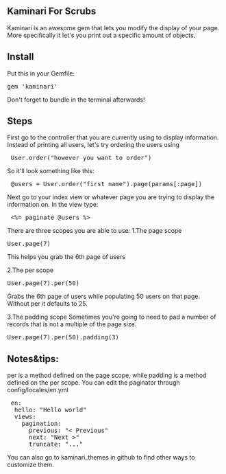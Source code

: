 <h2>Kaminari For Scrubs</h2>

Kaminari is an awesome gem that lets you modify the display of your page. More specifically it let's you print out a specific amount of objects. 

<h2>Install</h2>
Put this in your Gemfile:
<pre>gem 'kaminari'</pre>
Don't forget to bundle in the terminal afterwards!

<h2>Steps</h2>
First go to the controller that you are currently using to display information. Instead of printing all users, let's try ordering the users using <pre> User.order("however you want to order") </pre> So it'll look something like this:

<pre> @users = User.order("first_name").page(params[:page])</pre>

Next go to your index view or whatever page you are trying to display the information on. In the view type: 
<pre> <%= paginate @users %> </pre>

There are three scopes you are able to use:
1.The page scope
<pre>User.page(7)</pre>
This helps you grab the 6th page of users

2.The per scope
<pre>User.page(7).per(50)</pre>
Grabs the 6th page of users while populating 50 users on that page. Without per it defaults to 25.

3.The padding scope
Sometimes you're going to need to pad a number of records that is not a multiple of the page size.
<pre>User.page(7).per(50).padding(3)</pre>

<h2>Notes&tips: </h2>
per is a method defined on the page scope, while
padding is a method defined on the per scope.
You can edit the paginator through config/locales/en.yml 
<pre> en:
  hello: "Hello world"
  views:
    pagination:
      previous: "&lt; Previous"
      next: "Next &gt;"
      truncate: "..." </pre>
You can also go to kaminari_themes in github to find other ways to customize them.

